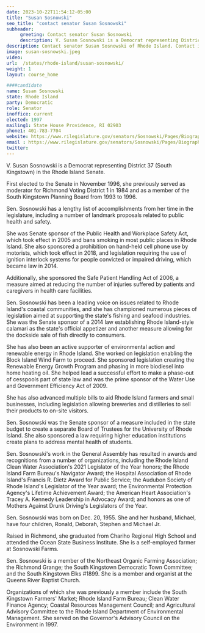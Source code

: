 ```yaml
---
date: 2023-10-22T11:54:12-05:00
title: "Susan Sosnowski"
seo_title: "contact senator Susan Sosnowski"
subheader:
     greeting: Contact senator Susan Sosnowski
     description: V. Susan Sosnowski is a Democrat representing District 37 (South Kingstown) in the Rhode Island Senate.
description: Contact senator Susan Sosnowski of Rhode Island. Contact information for Susan Sosnowski includes email address, phone number, and mailing address.
image: susan-sosnowski.jpeg
video:
url:  /states/rhode-island/susan-sosnowski/
weight: 1
layout: course_home

####candidate
name: Susan Sosnowski
state: Rhode Island
party: Democratic
role: Senator
inoffice: current
elected: 1997
mailing1: State House Providence, RI 02903
phone1: 401-783-7704
website: https://www.rilegislature.gov/senators/Sosnowski/Pages/Biography.aspx/
email : https://www.rilegislature.gov/senators/Sosnowski/Pages/Biography.aspx/
twitter: 
---
```


V. Susan Sosnowski is a Democrat representing District 37 (South Kingstown) in the Rhode Island Senate.

First elected to the Senate in November 1996, she previously served as moderator for Richmond Voting District 1 in 1984 and as a member of the South Kingstown Planning Board from 1993 to 1996.

Sen. Sosnowski has a lengthy list of accomplishments from her time in the legislature, including a number of landmark proposals related to public health and safety.

She was Senate sponsor of the Public Health and Workplace Safety Act, which took effect in 2005 and bans smoking in most public places in Rhode Island. She also sponsored a prohibition on hand-held cell phone use by motorists, which took effect in 2018, and legislation requiring the use of ignition interlock systems for people convicted or impaired driving, which became law in 2014.

Additionally, she sponsored the Safe Patient Handling Act of 2006, a measure aimed at reducing the number of injuries suffered by patients and caregivers in health care facilities.

Sen. Sosnowski has been a leading voice on issues related to Rhode Island's coastal communities, and she has championed numerous pieces of legislation aimed at supporting the state's fishing and seafood industries. She was the Senate sponsor of a 2014 law establishing Rhode Island-style calamari as the state's official appetizer and another measure allowing for the dockside sale of fish directly to consumers.

She has also been an active supporter of environmental action and renewable energy in Rhode Island. She worked on legislation enabling the Block Island Wind Farm to proceed. She sponsored legislation creating the Renewable Energy Growth Program and phasing in more biodiesel into home heating oil. She helped lead a successful effort to make a phase-out of cesspools part of state law and was the prime sponsor of the Water Use and Government Efficiency Act of 2009.

She has also advanced multiple bills to aid Rhode Island farmers and small businesses, including legislation allowing breweries and distilleries to sell their products to on-site visitors.

Sen. Sosnowski was the Senate sponsor of a measure included in the state budget to create a separate Board of Trustees for the University of Rhode Island. She also sponsored a law requiring higher education institutions create plans to address mental health of students.

Sen. Sosnowski's work in the General Assembly has resulted in awards and recognitions from a number of organizations, including the Rhode Island Clean Water Association's 2021 Legislator of the Year honors; the Rhode Island Farm Bureau's Navigator Award; the Hospital Association of Rhode Island's Francis R. Dietz Award for Public Service; the Audubon Society of Rhode Island's Legislator of the Year award; the Environmental Protection Agency's Lifetime Achievement Award; the American Heart Association's Tracey A. Kennedy Leadership in Advocacy Award; and honors as one of Mothers Against Drunk Driving's Legislators of the Year.

Sen. Sosnowski was born on Dec. 20, 1955. She and her husband, Michael, have four children, Ronald, Deborah, Stephen and Michael Jr.

Raised in Richmond, she graduated from Chariho Regional High School and attended the Ocean State Business Institute. She is a self-employed farmer at Sosnowski Farms.

Sen. Sosnowski is a member of the Northeast Organic Farming Association; the Richmond Grange; the South Kingstown Democratic Town Committee; and the South Kingstown Elks #1899. She is a member and organist at the Queens River Baptist Church.

Organizations of which she was previously a member include the South Kingstown Farmers' Market; Rhode Island Farm Bureau; Clean Water Finance Agency; Coastal Resources Management Council; and Agricultural Advisory Committee to the Rhode Island Department of Environmental Management. She served on the Governor's Advisory Council on the Environment in 1997.​
